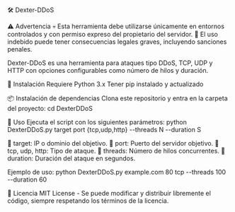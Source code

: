 🛠️ Dexter-DDoS

⚠️ Advertencia
💀 Esta herramienta debe utilizarse únicamente en entornos controlados y con permiso expreso del propietario del servidor.
🚨 El uso indebido puede tener consecuencias legales graves, incluyendo sanciones penales.

Dexter-DDoS es una herramienta para ataques tipo DDoS, TCP, UDP y HTTP con opciones configurables como número de hilos y duración.


🚀 Instalación
Requiere Python 3.x 
Tener pip instalado y actualizado

📦 Instalación de dependencias
Clona este repositorio y entra en la carpeta del proyecto:
cd DexterDDoS

🔧 Uso
Ejecuta el script con los siguientes parámetros:
python DexterDDoS.py target port {tcp,udp,http} --threads N --duration S

🔹 target: IP o dominio del objetivo.
🔹 port: Puerto del servidor objetivo.
🔹 tcp, udp, http: Tipo de ataque.
🔹 threads: Número de hilos concurrentes.
🔹 duration: Duración del ataque en segundos.

Ejemplo de uso:
python DexterDDoS.py example.com 80 tcp --threads 100 --duration 60

📜 Licencia
MIT License - Se puede modificar y distribuir libremente el código, siempre respetando los términos de la licencia.




